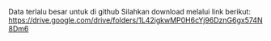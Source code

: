 Data terlalu besar untuk di github
Silahkan download melalui link berikut:
https://drive.google.com/drive/folders/1L42igkwMP0H6cYj96DznG6gx574N8Dm6
